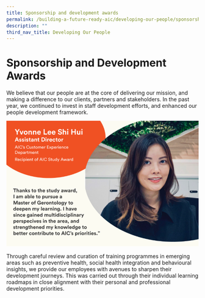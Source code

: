 ```yaml
---
title: Sponsorship and development awards
permalink: /building-a-future-ready-aic/developing-our-people/sponsorship-and-development-awards/
description: ""
third_nav_title: Developing Our People
---
```

# Sponsorship and Development Awards

We believe that our people are at the core of delivering our mission, and making a difference to our clients, partners and stakeholders. In the past year, we continued to invest in staff development efforts, and enhanced our people development framework.  

![Testimonial by Yvonne Lee, Recipient of AIC Study Award](/images/artboard%20123%201.png)
  
Through careful review and curation of training programmes in emerging areas such as preventive health, social health integration and behavioural insights, we provide our employees with avenues to sharpen their development journeys. This was carried out through their individual learning roadmaps in close alignment with their personal and professional development priorities.